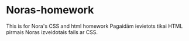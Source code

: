 # Noras-homework
This is for Nora's CSS and html homework
Pagaidām ievietots tikai HTML pirmais Noras izveidotais fails ar CSS. 
